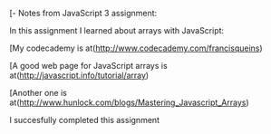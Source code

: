 [- Notes from JavaScript 3 assignment:

In this assignment I learned about arrays with JavaScript:

[My codecademy is at(http://www.codecademy.com/francisqueins)

[A good web page for JavaScript arrays is at(http://javascript.info/tutorial/array)

[Another one is at(http://www.hunlock.com/blogs/Mastering_Javascript_Arrays)

I succesfully completed this assignment